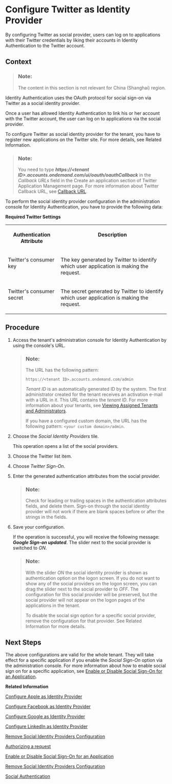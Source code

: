 <!-- loiof5bc52d99708457786779bb5e7dcd787 -->

# Configure Twitter as Identity Provider

By configuring Twitter as social provider, users can log on to applications with their Twitter credentials by liking their accounts in Identity Authentication to the Twitter account.



## Context

> ### Note:  
> The content in this section is not relevant for China \(Shanghai\) region.

Identity Authentication uses the OAuth protocol for social sign-on via Twitter as a social identity provider.

Once a user has allowed Identity Authentication to link his or her account with the Twitter account, the user can log on to applications via the social provider.

To configure Twitter as social identity provider for the tenant, you have to register new applications on the Twitter site. For more details, see Related Information.

> ### Note:  
> You need to type ***https://<tenant ID\>.accounts.ondemand.com/ui/oauth/oauthCallback*** in the *Callback URLs* field in the Create an application section of Twitter Application Management page. For more information about Twitter Callback URL, see [Callback URL](https://developer.twitter.com/en/docs/basics/callback_url).

To perform the social identity provider configuration in the administration console for Identity Authentication, you have to provide the following data:

**Required Twitter Settings**


<table>
<tr>
<th valign="top">

Authentication Attribute



</th>
<th valign="top">

Description



</th>
</tr>
<tr>
<td valign="top">

Twitter's consumer key



</td>
<td valign="top">

The key generated by Twitter to identify which user application is making the request.



</td>
</tr>
<tr>
<td valign="top">

Twitter's consumer secret



</td>
<td valign="top">

The secret generated by Twitter to identify which user application is making the request.



</td>
</tr>
</table>



## Procedure

1.  Access the tenant's administration console for Identity Authentication by using the console's URL.

    > ### Note:  
    > The URL has the following pattern:
    > 
    > `https://<tenant ID>.accounts.ondemand.com/admin`
    > 
    > *Tenant ID* is an automatically generated ID by the system. The first administrator created for the tenant receives an activation e-mail with a URL in it. This URL contains the *tenant ID*. For more information about your tenants, see [Viewing Assigned Tenants and Administrators](../viewing-assigned-tenants-and-administrators-f56e6f2.md).
    > 
    > If you have a configured custom domain, the URL has the following pattern: `<your custom domain>/admin`.

2.  Choose the *Social Identity Providers* tile.

    This operation opens a list of the social providers.

3.  Choose the Twitter list item.

4.  Choose *Twitter Sign-On*.

5.  Enter the generated authentication attributes from the social provider.

    > ### Note:  
    > Check for leading or trailing spaces in the authentication attributes fields, and delete them. Sign-on through the social identity provider will not work if there are blank spaces before or after the strings in the fields.

6.  Save your configuration.

    If the operation is successful, you will receive the following message: ***Google Sign-on updated***. The slider next to the social provider is switched to *ON*.

    > ### Note:  
    > With the slider *ON* the social identity provider is shown as authentication option on the logon screen. If you do not want to show any of the social providers on the logon screen, you can drag the slider next to the social provider to *OFF*. The configuration for this social provider will be preserved, but the social provider will not appear on the logon pages of the applications in the tenant.
    > 
    > To disable the social sign option for a specific social provider, remove the configuration for that provider. See Related Information for more details.




## Next Steps

The above configurations are valid for the whole tenant. They will take effect for a specific application if you enable the *Social Sign-On* option via the administration console. For more information about how to enable social sign on for a specific application, see [Enable or Disable Social Sign-On for an Application](enable-or-disable-social-sign-on-for-an-application-ff12d3d.md).

**Related Information**  


[Configure Apple as Identity Provider](configure-apple-as-identity-provider-fe6f7f0.md "Users can log on to applications with their Apple ID credentials by linking their accounts in Identity Authentication to their Apple account.")

[Configure Facebook as Identity Provider](configure-facebook-as-identity-provider-cc16b33.md "By configuring Facebook as a social identity provider, users can log on to applications with their social media credentials by liking their accounts in Identity Authentication to the social media account.")

[Configure Google as Identity Provider](configure-google-as-identity-provider-caf215f.md "By configuring Google as a social identity provider, users can log on to applications with their Google credentials by liking their accounts in Identity Authentication to the Google account.")

[Configure LinkedIn as Identity Provider](configure-linkedin-as-identity-provider-9077d6c.md "By configuring LinkedIn as social identity provider, users can log on to applications with their LinkedIn credentials by liking their accounts in Identity Authentication to the LinkedIn account.")

[Remove Social Identity Providers Configuration](remove-social-identity-providers-configuration-265e41e.md "You can remove the configurations of the social providers in the administration of Identity Authentication.")

[Authorizing a request](https://dev.twitter.com/oauth/overview/authorizing-requests)

[Enable or Disable Social Sign-On for an Application](enable-or-disable-social-sign-on-for-an-application-ff12d3d.md "Social sign-on allows users to link their Identity Authentication accounts with social network accounts.")

[Remove Social Identity Providers Configuration](remove-social-identity-providers-configuration-265e41e.md "You can remove the configurations of the social providers in the administration of Identity Authentication.")

[Social Authentication](../User-Guide/social-authentication-108607a.md "")

